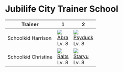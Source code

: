 # Jubilife City Trainer School

Trainer             | 1                                | 2                                
---                 | ---                              | ---                              
Schoolkid Harrison  | ![][063]<br> [Abra]<br> Lv. 8    | ![][054]<br> [Psyduck]<br> Lv. 8 
Schoolkid Christine | ![][280]<br> [Ralts]<br> Lv. 8   | ![][120]<br> [Staryu]<br> Lv. 8

[Psyduck]: ../../pokemon_changes/054/
[Abra]: ../../pokemon_changes/063/
[Staryu]: ../../pokemon_changes/120/
[Ralts]: ../../pokemon_changes/280/
[054]: ../img/pokemon/054.png
[063]: ../img/pokemon/063.png
[120]: ../img/pokemon/120.png
[280]: ../img/pokemon/280.png
